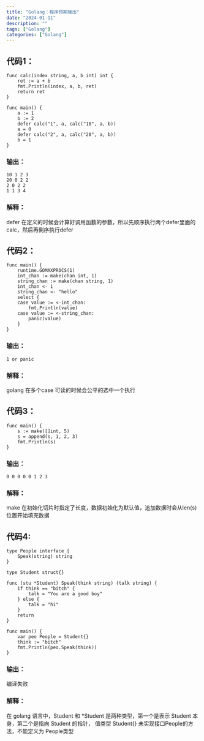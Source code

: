 ```yaml
---
title: "Golang：程序预期输出"
date: "2024-01-11"
description: ""
tags: ["Golang"]
categories: ["Golang"]
---
```


## 代码1：
```golang
func calc(index string, a, b int) int {
	ret := a + b
	fmt.Println(index, a, b, ret)
	return ret
}

func main() {
	a := 1
	b := 2
	defer calc("1", a, calc("10", a, b))
	a = 0
	defer calc("2", a, calc("20", a, b))
	b = 1
}
```

### 输出：
```shell
10 1 2 3
20 0 2 2  
2 0 2 2
1 1 3 4
```
### 解释：
defer 在定义的时候会计算好调用函数的参数，所以先顺序执行两个defer里面的calc，然后再倒序执行defer

## 代码2：
```golang
func main() {
	runtime.GOMAXPROCS(1)
	int_chan := make(chan int, 1)
	string_chan := make(chan string, 1)
	int_chan <- 1
	string_chan <- "hello"
	select {
	case value := <-int_chan:
		fmt.Println(value)
	case value := <-string_chan:
		panic(value)
	}
}
```

### 输出：
```shell
1 or panic
```

### 解释：
golang 在多个case 可读的时候会公平的选中一个执行

## 代码3：
```golang
func main() {
	s := make([]int, 5)
	s = append(s, 1, 2, 3)
	fmt.Println(s)
}
```

### 输出：
```shell
0 0 0 0 0 1 2 3
```

### 解释：
make 在初始化切片时指定了长度，数据初始化为默认值，追加数据时会从len(s) 位置开始填充数据

## 代码4:
```golang
type People interface {
	Speak(string) string
}

type Student struct{}

func (stu *Student) Speak(think string) (talk string) {
	if think == "bitch" {
		talk = "You are a good boy"
	} else {
		talk = "hi"
	}
	return
}

func main() {
	var peo People = Student{}
	think := "bitch"
	fmt.Println(peo.Speak(think))
}
```

### 输出：
编译失败

### 解释：
在 golang 语言中，Student 和 *Student 是两种类型，第一个是表示 Student 本身，第二个是指向 Student 的指针，
值类型 Student{} 未实现接口People的方法，不能定义为 People类型
